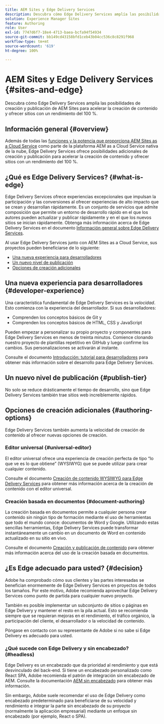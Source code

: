 ```yaml
---
title: AEM Sites y Edge Delivery Services
description: Descubra cómo Edge Delivery Services amplía las posibilidades de creación y publicación de AEM Sites para acelerar la creación de contenido y ofrecer sitios con un rendimiento del 100 %.
solution: Experience Manager Sites
feature: Authoring
role: User
exl-id: 7747d6f7-18e4-4713-baea-bcfa94f54934
source-git-commit: bb149cd43158bfd1ceb43b04cc536c8c8291f968
workflow-type: tm+mt
source-wordcount: '619'
ht-degree: 100%

---
```


# AEM Sites y Edge Delivery Services {#sites-and-edge}

Descubra cómo Edge Delivery Services amplía las posibilidades de creación y publicación de AEM Sites para acelerar la creación de contenido y ofrecer sitios con un rendimiento del 100 %.

## Información general {#overview}

Además de todas las [funciones y la potencia que proporciona AEM Sites as a Cloud Service](/help/sites-cloud/sites-cloud-changes.md) como parte de la plataforma AEM as a Cloud Service nativa de la nube, Edge Delivery Services ofrece posibilidades adicionales de creación y publicación para acelerar la creación de contenido y ofrecer sitios con un rendimiento del 100 %.

## ¿Qué es Edge Delivery Services? {#what-is-edge}

Edge Delivery Services ofrece experiencias excepcionales que impulsan la participación y las conversiones al ofrecer experiencias de alto impacto que se crean y desarrollan rápidamente. Es un conjunto de servicios que admite composición que permite un entorno de desarrollo rápido en el que los autores pueden actualizar y publicar rápidamente y en el que los nuevos sitios se inician rápidamente. Obtenga más información acerca de Edge Delivery Services en el documento [Información general sobre Edge Delivery Services](/help/edge/overview.md).

Al usar Edge Delivery Services junto con AEM Sites as a Cloud Service, sus proyectos pueden beneficiarse de lo siguiente:

* [Una nueva experiencia para desarrolladores](#developer-experience)
* [Un nuevo nivel de publicación](#publish-tier)
* [Opciones de creación adicionales](#authoring-options)

## Una nueva experiencia para desarrolladores {#developer-experience}

Una característica fundamental de Edge Delivery Services es la *velocidad*. Esto comienza con la experiencia del desarrollador. Si sus desarrolladores:

* Comprenden los conceptos básicos de Git y
* Comprenden los conceptos básicos de HTML, CSS y JavaScript

Pueden empezar a personalizar su propio proyecto y componentes para Edge Delivery Services en menos de treinta minutos. Comience clonando nuestro proyecto de plantillas repetitivo en GitHub y luego confirme los cambios. Sus personalizaciones se activarán al instante.

Consulte el documento [Introducción: tutorial para desarrolladores](https://www.aem.live/developer/tutorial) para obtener más información sobre el desarrollo para Edge Delivery Services.

## Un nuevo nivel de publicación {#publish-tier}

No solo se reduce drásticamente el tiempo de desarrollo, sino que Edge Delivery Services también trae sitios web increíblemente rápidos.

## Opciones de creación adicionales {#authoring-options}

Edge Delivery Services también aumenta la velocidad de creación de contenido al ofrecer nuevas opciones de creación.

### Editor universal {#universal-editor}

El editor universal ofrece una experiencia de creación perfecta de tipo “lo que ve es lo que obtiene” (WYSIWYG) que se puede utilizar para crear cualquier contenido.

Consulte el documento [Creación de contenido WYSIWYG para Edge Delivery Services](https://www.aem.live/docs/aem-authoring) para obtener más información acerca de la creación de contenido con el editor universal.

### Creación basada en documentos {#document-authoring}

La creación basada en documentos permite a cualquier persona crear contenido sin ningún tipo de formación mediante el uso de herramientas que todo el mundo conoce: documentos de Word y Google. Utilizando estas sencillas herramientas, Edge Delivery Services puede transformar instantáneamente un cambio en un documento de Word en contenido actualizado en su sitio en vivo.

Consulte el documento [Creación y publicación de contenido](https://www.aem.live/docs/authoring) para obtener más información acerca del uso de la creación basada en documentos.

## ¿Es Edge adecuado para usted? {#decision}

Adobe ha comprobado cómo sus clientes y las partes interesadas se benefician enormemente de Edge Delivery Services en proyectos de todos los tamaños. Por este motivo, Adobe recomienda aprovechar Edge Delivery Services como punto de partida para cualquier nuevo proyecto.

También es posible implementar un subconjunto de sitios o páginas en Edge Delivery y mantener el resto en la pila actual. Esto se recomienda siempre que se requieran mejoras en el rendimiento, el tráfico orgánico, la participación del cliente, el desarrollador o la velocidad de contenido.

Póngase en contacto con su representante de Adobe si no sabe si Edge Delivery es adecuado para usted.

### ¿Qué sucede con Edge Delivery y sin encabezado? (#headless)

Edge Delivery es un encabezado que da prioridad al rendimiento y que está desvinculado del back-end. Si tiene un encabezado personalizado como React SPA, Adobe recomienda el patrón de integración sin encabezado de AEM. Consulte la documentación [AEM sin encabezado](/help/headless/introduction.md) para obtener más información.

Sin embargo, Adobe suele recomendar el uso de Edge Delivery como encabezado predeterminado para beneficiarse de su velocidad y rendimiento e integrar la parte sin encabezado de su proyecto (normalmente la aplicación empresarial) mediante un enfoque sin encabezado (por ejemplo, React o SPA).

